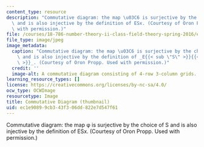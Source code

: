 ```yaml
---
content_type: resource
description: "Commutative diagram: the map \u03C6 is surjective by the choice of S\
  \ and is also injective by the definition of ESx. (Courtesy of Oron Propp. Used\
  \ with permission.)"
file: /courses/18-786-number-theory-ii-class-field-theory-spring-2016/ec1e90899cb343f306dd822e7d547f61_18-786s16-th.jpg
file_type: image/jpeg
image_metadata:
  caption: "Commutative diagram: the map \u03C6 is surjective by the choice of _S_\
    \ and is also injective by the definition of _E{{< sub \"S\" >}}{{< sup \"x\"\
    \ >}}_. (Courtesy of Oron Propp. Used with permission.)"
  credit: ''
  image-alt: A commutative diagram consisting of 4-row 3-column grids.
learning_resource_types: []
license: https://creativecommons.org/licenses/by-nc-sa/4.0/
ocw_type: OCWImage
resourcetype: Image
title: Commutative Diagram (thumbnail)
uid: ec1e9089-9cb3-43f3-06dd-822e7d547f61
---
```

Commutative diagram: the map φ is surjective by the choice of S and is also injective by the definition of ESx. (Courtesy of Oron Propp. Used with permission.)